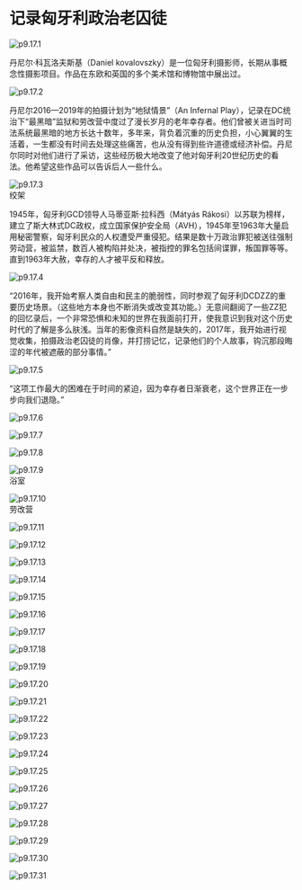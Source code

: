 # 记录匈牙利政治老囚徒

![p9.17.1](/images/9.17.1.jpg)

​丹尼尔·科瓦洛夫斯基（Daniel kovalovszky）是一位匈牙利摄影师，长期从事概念性摄影项目。作品在东欧和英国的多个美术馆和博物馆中展出过。

![p9.17.2](/images/9.17.2.jpg)

丹尼尔2016—2019年的拍摄计划为“地狱情景”（An Infernal Play），记录在DC统治下“最黑暗”监狱和劳改营中度过了漫长岁月的老年幸存者。他们曾被关进当时司法系统最黑暗的地方长达十数年，多年来，背负着沉重的历史负担，小心翼翼的生活着，一生都没有时间去处理这些痛苦，也从没有得到些许道德或经济补偿。丹尼尔同时对他们进行了采访，这些经历极大地改变了他对匈牙利20世纪历史的看法。他希望这些作品可以告诉后人一些什么。

![p9.17.3](/images/9.17.3.jpg)  
绞架

1945年，匈牙利GCD领导人马蒂亚斯·拉科西（Mátyás Rákosi）以苏联为榜样，建立了斯大林式DC政权，成立国家保护安全局（AVH），1945年至1963年大量启用秘密警察，匈牙利民众的人权遭受严重侵犯。结果是数十万政治罪犯被送往强制劳动营，被监禁，数百人被构陷并处决，被指控的罪名包括间谍罪，叛国罪等等。直到1963年大赦，幸存的人才被平反和释放。

![p9.17.4](/images/9.17.4.jpg)

“2016年，我开始考察人类自由和民主的脆弱性，同时参观了匈牙利DCDZZ的重要历史场景。（这些地方本身也不断消失或改变其功能。）无意间翻阅了一些ZZ犯的回忆录后，一个非常恐惧和未知的世界在我面前打开，使我意识到我对这个历史时代的了解是多么肤浅。当年的影像资料自然是缺失的，2017年，我开始进行视觉收集，拍摄政治老囚徒的肖像，并打捞记忆，记录他们的个人故事，钩沉那段晦涩的年代被遮蔽的部分事情。”

![p9.17.5](/images/9.17.5.jpg)

“这项工作最大的困难在于时间的紧迫，因为幸存者日渐衰老，这个世界正在一步步向我们退隐。”

![p9.17.6](/images/9.17.6.jpg)

![p9.17.7](/images/9.17.7.jpg)

![p9.17.8](/images/9.17.8.jpg)  

![p9.17.9](/images/9.17.9.jpg)  
浴室

![p9.17.10](/images/9.17.10.jpg)  
劳改营

![p9.17.11](/images/9.17.11.jpg)

![p9.17.12](/images/9.17.12.jpg)

![p9.17.13](/images/9.17.13.jpg)

![p9.17.14](/images/9.17.14.jpg)

![p9.17.15](/images/9.17.15.jpg)

![p9.17.16](/images/9.17.16.jpg)

![p9.17.17](/images/9.17.17.jpg)

![p9.17.18](/images/9.17.18.jpg)

![p9.17.19](/images/9.17.19.jpg)

![p9.17.20](/images/9.17.20.jpg)

![p9.17.21](/images/9.17.21.jpg)

![p9.17.22](/images/9.17.22.jpg)

![p9.17.23](/images/9.17.23.jpg)

![p9.17.24](/images/9.17.24.jpg)

![p9.17.25](/images/9.17.25.jpg)

![p9.17.26](/images/9.17.26.jpg)

![p9.17.27](/images/9.17.27.jpg)

![p9.17.28](/images/9.17.28.jpg)

![p9.17.29](/images/9.17.29.jpg)

![p9.17.30](/images/9.17.30.jpg)

![p9.17.31](/images/9.17.31.jpg)
